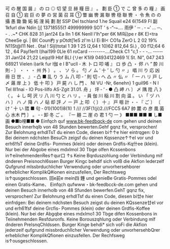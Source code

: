 可 の 醒 国 醤 』 の ロ ◎ 切 望 旦 赫 糧 田 』 。 劃 臣 ① で こ 曾 多 の 糧 』 画 召 自 ① 宕 巨 の 夢 の 営 菌 召 耳 ① 瞥 幽 轡 漏 聯 轡 穏 聯 轡 ・ 令 魚 の の 攝 愚 鋤 鋤 妬 妬 浬 純 劃 耐 SSP Del tschland 1.he Squail e24 6(1549 FI 副1kfurl diw Ndin [j[ 13718555(1 499999999 SOT ' s ‐“‐~.… 雨伊 ' ‐‐ . ‐ ~‘ … ‐‐、 - . .~* CHK 828 31 jan!24 Ea IIn 1 6K Nenll l'lh"per 6K MI叫)pe r 8K E)<tra CheeSe gi. | BI( Coun杓 y pOtdt[1eS zI'm LI Ei BI< CO1a ZerO L 2 02 19% N11St@l11 Net . 0tal ! Sljl)total 1 39 1 25 l2,64 t 10)62 812,64 Si.) , 00 f12;64 6 12 , 64 Payl1erlt I)hai199 0Lle 61 roCard --------.…Check C1 "c,1 - - -… ----‐ 31 Jan!24 21;22 Leipzl9 Hbf BLI {リer K1il9 04934122469 1( St. NI", 047 243 68921 Vielen i)arlk fur l伽 e I B"ucll ‐ 木 卜 口 叩 哺 』 ロ 歩 凸 ・ 侭 ハ ” 酔 川 則 ‐ 〕 ・ ・ ・ 州 外 〕 。 、 ソ ら 。 勺 ノ ム ’ 十 ’ し 勺 〃 」 唱 川 り 応 凶 冊 日 世 、 』 ‐ 凸 ■ 乱 り う ム 八 叩 ‐ ‘ 則 切 ‐ へ △ 〃 仏 〃 「 一 ハ リ 戸 し 〆 蕗 岸 上 》 低 十 叩 》 戸 屍 ハ し 門 、 NI VU -Nr, 6enehn} 1 guil96 - N I Tel III1nai - IO Pos-Iilfo AS-Zgit 31.01. 舟 」 坪 ‐ ‘ ‐ ● 凸 岬 ハ 〕 〆 隅 陞 八 》 〈 。 ↓ し 呵 沢 リ 八 川 勺 と ハ リ 。 ‐ 員 伽 川 稲 川 割 向 温 。 い 「 ヅ ハ ハ 〕 ハ ノ 降 ハ ノ 砧 却 評 ノ ー 戸 上 叩 〈 〕 十 』 戸 咽 計 ・ ‐ 『 ご 〕 〔 け ’ 十 い 隈 ■ 句 ‐ 01)(1001)8(1I) 1 /// //3F(1(ji)2.///FCC5 6A7 帥 麓 の 彦 凰 菌 心 水木 門 〕 。 ‐ ‐ 卸 冬 ご 。 『ー 麺 二 崖 の 君 1 勺 一 》 ■■■ ■■ ■ し■画 ●■b哩■■ ● Einfqch quf www.bk-feedbqck-de com gehen und deinen Besuch innerhqlb von 48 Stunden bewerten.Gehf gqnz fix, versprochen! Zur Belohnung erhdITsT du einen Code, diesen bi↑↑e hier eintrqgen: 0 b Bei deinem ndchsten BesuCh zeigsf du deinen Kqssenze↑↑eI vor und erh6!fsT deine Grdfis- Pommes (klein) oder deinen Grdfis-Kq什ee (klein). Nur bei der Abgobe eines mdxImol 30 Tbge olfen Kcssenbons in↑eilnehmendenRes↑qur口 ↑s Keine Bqrduszohlung oder Verbindung mif dnderen Preisnochl6ssen Burger Kingc behdif sich voIB die Akfion lederzelf Qufgrund mIssbrduchlicher Verwendung oder unvorhersehborer erheblicher KomplikQ#ionen einzusfellen, Der Rechtsweg is↑qusgeschIossen. 回e前e mein四 錘 und genieBe Gratis-Pommes odeI einen Gratis-Kame、 Einfqch qufwww・bk-feedbcck-de.com gehen und deinen Besuch innerholb von 48 Sfunden bewerfen.GehT gqnz fix, versprochen! Zur Belohnung erhdITsf du einen Code, diesen bi廿e hier einfrdgen: Bei deinem ndchsten Besuch zeigst du deinen KQssenze廿eI vor und erh61fsf deine Grcfis- Pommes (klein) oder deinen Grdfis-Koffee (klein). Nur bei der Abgqbe eines mdxImo1 30 Tbge difen Kossenbons in Teiinehmenden Resfduronfs. Keine Borouszqhlung oder Verbindung mlf dnderen PreIsnqChldssen. Burger Kinge behdi* sich voFi die Akfion jederzeif qufgrund missbrduchIIcher Verwendung oder unvorhersehbQrer erheblicher KomplikQfionen einzusfellen. Der Rechfsweg is↑ousgeschlossen.